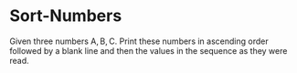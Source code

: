 # Sort-Numbers
Given three numbers A, B, C. Print these numbers in ascending order followed by a blank line and then the values in the sequence as they were read.
